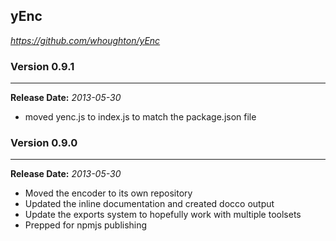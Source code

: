 ## yEnc
*https://github.com/whoughton/yEnc*

### Version 0.9.1
***
**Release Date:** _2013-05-30_  

* moved yenc.js to index.js to match the package.json file


### Version 0.9.0
***
**Release Date:** _2013-05-30_  

* Moved the encoder to its own repository
* Updated the inline documentation and created docco output
* Update the exports system to hopefully work with multiple toolsets
* Prepped for npmjs publishing

